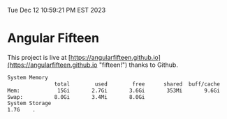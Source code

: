 Tue Dec 12 10:59:21 PM EST 2023

# Angular Fifteen


This project is live at [https://angularfifteen.github.io](https://angularfifteen.github.io "fifteen!") thanks to Github.

```bash
System Memory
               total        used        free      shared  buff/cache   available
Mem:            15Gi       2.7Gi       3.6Gi       353Mi       9.6Gi        12Gi
Swap:          8.0Gi       3.4Mi       8.0Gi
System Storage
1.7G	.
```
